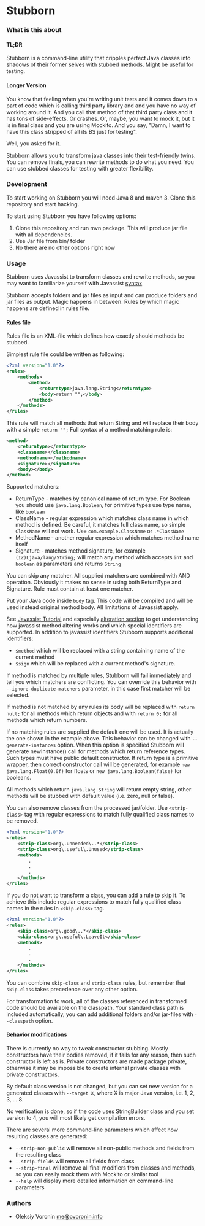 # Stubborn #

### What is this about ###

#### TL;DR ####

Stubborn is a command-line utility that cripples perfect Java classes into shadows of their former selves with stubbed methods. Might be useful for testing.

#### Longer Version ####

You know that feeling when you're writing unit tests and it comes down to a part of code which is calling
third party library and and you have no way of working around it. And you call that method of that third party
class and it has tons of side-effects. Or crashes. Or, maybe, you want to mock it, but it is in final class and
you are using Mockito. And you say, "Damn, I want to have this class stripped of all its BS just for testing".

Well, you asked for it.

Stubborn allows you to transform java classes into their test-friendly twins. You can remove finals, you can
rewrite methods to do what you need. You can use stubbed classes for testing with greater flexibility. 


### Development ###

To start working on Stubborn you will need Java 8 and maven 3. Clone this repository and start hacking.

To start using Stubborn you have following options:
 
 1. Clone this repository and run mvn package. This will produce jar file with all dependencies.
 2. Use Jar file from bin/ folder
 3. No there are no other options right now
 
### Usage ###

Stubborn uses Javassist to transform classes and rewrite methods, so you may want to familiarize yourself with
Javassist [syntax](http://www.csg.ci.i.u-tokyo.ac.jp/~chiba/javassist/tutorial/tutorial2.html#intro)


Stubborn accepts folders and jar files as input and can produce folders and jar files as output. Magic happens in between. 
Rules by which magic happens are defined in rules file. 

#### Rules file ####

Rules file is an XML-file which defines how exactly should methods be stubbed.

Simplest rule file could be written as following:
```xml
<?xml version="1.0"?>
<rules>
    <methods>
        <method>
            <returntype>java.lang.String</returntype>
            <body>return "";</body>
        </method>
    </methods>
</rules>
```

This rule will match all methods that return String and will replace their body with a simple `return "";` Full syntax of a method matching rule is:

```xml
<method>
    <returntype></returntype>
    <classname></classname>
    <methodname></methodname>
    <signature></signature>
    <body></body>
</method>
```

Supported matchers:

* ReturnType - matches by canonical name of return type. For Boolean you should use `java.lang.Boolean`, for primitive types use type name, like `boolean`
* ClassName - regular expression which matches class name in which method is defined. Be careful, it matches full class name, so simple `ClassName` will not work. Use `com.example.ClassName` or `.*ClassName`
* MethodName - another regular expression which matches method name itself
* Signature - matches method signature, for example `(IZ)Ljava/lang/String;` will match any method which accepts `int` and `boolean` as parameters and returns `String`

You can skip any matcher. All supplied matchers are combined with AND operation. Obviously it makes no sense in using both ReturnType and Signature. Rule must contain at least one matcher.

Put your Java code inside `body` tag. This code will be compiled and will be used instead original method body. All limitations of Javassist apply.
 
See [Javassist Tutorial](http://www.csg.ci.i.u-tokyo.ac.jp/~chiba/javassist/tutorial/tutorial2.html#intro) and especially [alteration section](http://www.csg.ci.i.u-tokyo.ac.jp/~chiba/javassist/tutorial/tutorial2.html#alter) to get understanding how javassist method altering works and which special identifiers are supported. In addition to javassist identifiers Stubborn supports additional identifiers:

* `$method` which will be replaced with a string containing name of the current method
* `$sign` which will be replaced with a current method's signature.

If method is matched by multiple rules, Stubborn will fail immediately and tell you which matchers are conflicting. You can override this behavior with `--ignore-duplicate-matchers` parameter, in this case first matcher will be selected.

If method is not matched by any rules its body will be replaced with `return null;` for all methods which return objects and with `return 0;` for all methods which return numbers.

If no matching rules are supplied the default one will be used. It is actually the one shown in the example above. 
This behavior can be changed with `--generate-instances` option. When this option is specified Stubborn will generate newInstance() call for  methods which return reference types. Such types must have public default constructor. If return type is a primitive wrapper, then correct constructor call will be generated, for example `new java.lang.Float(0.0f)` for floats or `new java.lang.Boolean(false)` for booleans.
 
All methods which return `java.lang.String` will return empty string, other methods will be stubbed with default value (i.e. zero, null or false).

You can also remove classes from the processed jar/folder. Use `<strip-class>` tag with regular expressions to match fully qualified class names to be removed.

```xml
<?xml version="1.0"?>
<rules>
    <strip-class>org\.unneeded\..*</strip-class>
    <strip-class>org\.useful\.Unused</strip-class>
    <methods>
        .
        .
        .
    </methods>
</rules>
```

If you do not want to transform a class, you can add a rule to skip it. To achieve this include regular expressions to match fully qualified class names in the rules in `<skip-class>` tag.

```xml
<?xml version="1.0"?>
<rules>
    <skip-class>org\.good\..*</skip-class>
    <skip-class>org\.useful\.LeaveIt</skip-class>
    <methods>
        .
        .
        .
    </methods>
</rules>
```

You can combine `skip-class` and `strip-class` rules, but remember that `skip-class` takes precedence over any other option.
 
For transformation to work, all of the classes referenced in transformed code should be available on the classpath. Your 
standard class path is included automatically, you can add additional folders and/or jar-files with `--classpath` option.

#### Behavior modifications ####

There is currently no way to tweak constructor stubbing. Mostly constructors have their bodies removed, if it fails for
any reason, then such constructor is left as is. Private constructors are made package private, otherwise it may be
impossible to create internal private classes with private constructors.

By default class version is not changed, but you can set new version for a generated classes with `--target X`, where
X is major Java version, i.e. 1, 2, 3, ... 8. 

No verification is done, so if the code uses StringBuilder class and you set version to 4, you will most likely get 
compilation errors. 

There are several more command-line parameters which affect how resulting classes are generated:

* `--strip-non-public` will remove all non-public methods and fields from the resulting class
* `--strip-fields` will remove all fields from class
* `--strip-final` will remove all final modifiers from classes and methods, so you can easily mock them with Mockito or similar tool
* `--help` will display more detailed information on command-line parameters

### Authors ###

* Oleksiy Voronin <me@ovoronin.info>
